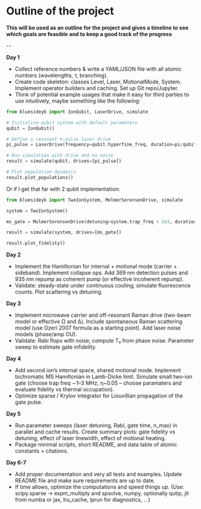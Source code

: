 # Outline of the project

**This will be used as an outline for the project and gives a timeline to see which goals are feasible and to keep a good track of the progress**

--

**Day 1**

- Collect reference numbers & write a YAML/JSON file with all atomic numbers (wavelengths, τ, branching).
- Create code skeleton: classes Level, Laser, MotionalMode, System. Implement operator builders and caching. Set up Git repo/Jupyter.
- Think of potential example usages that make it easy for third parties to use intuitively, maybe something like the following:
```python
from bluesideyb import IonQubit, LaserDrive, simulate

# Initialize qubit system with default parameters
qubit = IonQubit()

# Define a resonant π-pulse laser drive
pi_pulse = LaserDrive(frequency=qubit.hyperfine_freq, duration=pi/qubit.rabi_freq)

# Run simulation with drive and no noise
result = simulate(qubit, drives=[pi_pulse])

# Plot population dynamics
result.plot_populations()
```
Or if I get that far with 2 qubit implementation:
```python
from bluesideyb import TwoIonSystem, MolmerSorensenDrive, simulate

system = TwoIonSystem()

ms_gate = MolmerSorensenDrive(detuning=system.trap_freq + 2e3, duration=50e-6)

result = simulate(system, drives=[ms_gate])

result.plot_fidelity()
```

**Day 2**

- Implement the Hamiltonian for internal + motional mode (carrier + sideband). Implement collapse ops. Add 369 nm detection pulses and 935 nm repump as coherent pump (or effective incoherent repump).
- Validate: steady-state under continuous cooling; simulate fluorescence counts. Plot scattering vs detuning.

**Day 3**

- Implement microwave carrier and off-resonant Raman drive (two-beam model or effective Ω and Δ). Include spontaneous Raman scattering model (use Ozeri 2007 formula as a starting point). Add laser noise models (phase/amp OU).
- Validate: Rabi flops with noise; compute T₂ from phase noise. Parameter sweep to estimate gate infidelity.

**Day 4**

- Add second ion’s internal space, shared motional mode. Implement bichromatic MS Hamiltonian in Lamb-Dicke limit. Simulate small two-ion gate (choose trap freq ∼1–3 MHz, η~0.05 – choose paramaters and evaluate fidelity vs thermal occupation).
- Optimize sparse / Krylov integrator for Liouvillian propagation of the gate pulse.

**Day 5**

- Run parameter sweeps (laser detuning, Rabi, gate time, n_max) in parallel and cache results. Create summary plots: gate fidelity vs detuning, effect of laser linewidth, effect of motional heating.
- Package minimal scripts, short README, and data table of atomic constants + citations.

**Day 6-7**

- Add proper documentation and very all tests and examples. Update README file and make sure requirements are up to date.
- If time allows, optimize the computations and speed things up. (Use: scipy.sparse -> expm_multiply and spsolve, numpy, optionally qutip, jit from numba or jax, lru_cache, lprun for diagnostics, ...)

